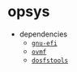 # opsys
* dependencies
  - [`gnu-efi`](https://sourceforge.net/projects/gnu-efi/)
  - [`ovmf`](https://github.com/tianocore/edk2)
  - [`dosfstools`](https://github.com/dosfstools/dosfstools)
